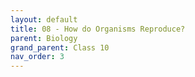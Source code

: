 ```yaml
---
layout: default
title: 08 - How do Organisms Reproduce?
parent: Biology
grand_parent: Class 10
nav_order: 3
---
```

